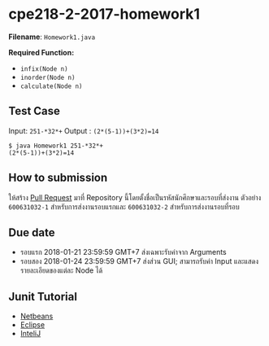 # cpe218-2-2017-homework1

**Filename**: `Homework1.java`

**Required Function:**

* `infix(Node n)`
* `inorder(Node n)`
* `calculate(Node n)`

## Test Case

Input: `251-*32*+`
Output : `(2*(5-1))+(3*2)=14`

```
$ java Homework1 251-*32*+
(2*(5-1))+(3*2)=14
```

## How to submission

ให้สร้าง [Pull Request](https://help.github.com/articles/about-pull-requests/) มาที่ Repository นี้โดยตั้งชื่อเป็นรหัสนักศึกษาและรอบที่ส่งงาน ตัวอย่าง `600631032-1` สำหรับการส่งงานรอบแรกและ `600631032-2` สำหรับการส่งงานรอบที่รอบ

## Due date

* รอบแรก 2018-01-21 23:59:59 GMT+7 ส่งเฉพาะรับค่าจาก Arguments
* รอบสอง 2018-01-24 23:59:59 GMT+7 ส่งส่วน GUI; สามารถรับค่า Input และแสดงรายละเอียดของแต่ละ Node ได้

## Junit Tutorial

* [Netbeans](https://gualtierotesta.wordpress.com/2014/03/09/tutorial-how-to-create-a-junit-test-method-template-in-netbeans/)
* [Eclipse](http://realsearchgroup.org/SEMaterials/tutorials/junit/junit_tutorial_3.1.html)
* [InteliJ](https://www.jetbrains.com/help/idea/tutorial-test-driven-development.html)

